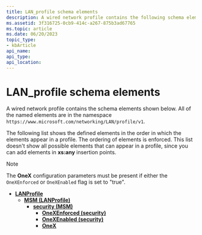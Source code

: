 ```yaml
---
title: LAN_profile schema elements
description: A wired network profile contains the following schema elements.
ms.assetid: 3f316725-0cb9-414c-a267-875b3ad67765
ms.topic: article
ms.date: 06/20/2023
topic_type: 
- kbArticle
api_name: 
api_type: 
api_location: 
---
```


# LAN_profile schema elements

A wired network profile contains the schema elements shown below. All of the named elements are in the namespace `https://www.microsoft.com/networking/LAN/profile/v1`.

The following list shows the defined elements in the order in which the elements appear in a profile. The ordering of elements is enforced. This list doesn't show all possible elements that can appear in a profile, since you can add elements in **xs:any** insertion points.

> [!NOTE]
> The **OneX** configuration parameters must be present if either the `OneXEnforced` or `OneXEnabled` flag is set to "true".

-   [**LANProfile**](./lan-profileschema-lanprofile-element.md)
    -   [**MSM (LANProfile)**](./lan-profileschema-msm-lanprofile-element.md)
        -   [**security (MSM)**](./lan-profileschema-security-msm-element.md)
            -   [**OneXEnforced (security)**](./lan-profileschema-security-msm-element.md#onexenforced)
            -   [**OneXEnabled (security)**](./lan-profileschema-security-msm-element.md#onexenabled)
            -   [**OneX**](/windows/win32/nativewifi/onexschema-onex-element)
